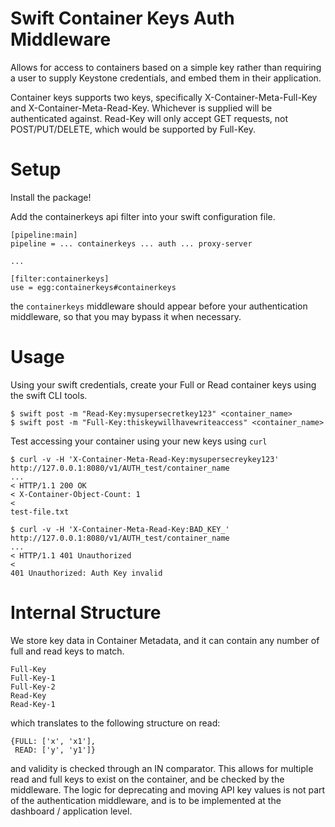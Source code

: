 # Swift Container Keys Auth Middleware

Allows for access to containers based on a simple key rather than requiring
a user to supply Keystone credentials, and embed them in their application.

Container keys supports two keys, specifically X-Container-Meta-Full-Key and
X-Container-Meta-Read-Key. Whichever is supplied will be authenticated against.
Read-Key will only accept GET requests, not POST/PUT/DELETE, which would be
supported by Full-Key.

# Setup

Install the package!

Add the containerkeys api filter into your swift configuration file.

    [pipeline:main]
    pipeline = ... containerkeys ... auth ... proxy-server

    ...
    
    [filter:containerkeys]
    use = egg:containerkeys#containerkeys

the `containerkeys` middleware should appear before your authentication
middleware, so that you may bypass it when necessary.

# Usage

Using your swift credentials, create your Full or Read container keys using the
swift CLI tools.


    $ swift post -m "Read-Key:mysupersecretkey123" <container_name>
    $ swift post -m "Full-Key:thiskeywillhavewriteaccess" <container_name>


Test accessing your container using your new keys using `curl`


    $ curl -v -H 'X-Container-Meta-Read-Key:mysupersecreykey123' http://127.0.0.1:8080/v1/AUTH_test/container_name
    ...
    < HTTP/1.1 200 OK
    < X-Container-Object-Count: 1
    < 
    test-file.txt

    $ curl -v -H 'X-Container-Meta-Read-Key:BAD_KEY_' http://127.0.0.1:8080/v1/AUTH_test/container_name
    ...
    < HTTP/1.1 401 Unauthorized
    < 
    401 Unauthorized: Auth Key invalid

# Internal Structure

We store key data in Container Metadata, and it can contain any number of full and read keys to match.

```
Full-Key
Full-Key-1
Full-Key-2
Read-Key
Read-Key-1
```

which translates to the following structure on read:

```
{FULL: ['x', 'x1'],
 READ: ['y', 'y1']}
```

and validity is checked through an IN comparator. This allows for multiple read and full keys to exist on the container, and be checked by the middleware. The logic for deprecating and moving API key values is not part of the authentication middleware, and is to be implemented at the dashboard / application level.
